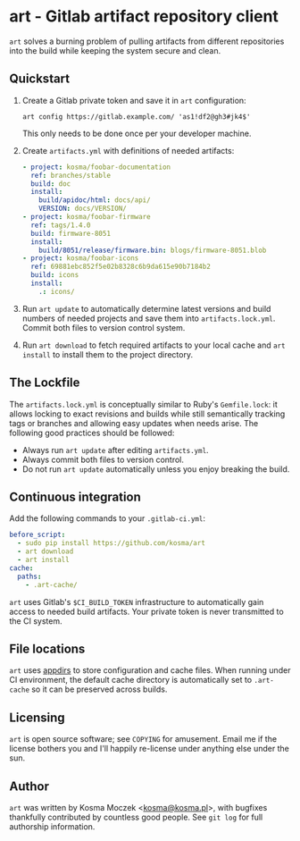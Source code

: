 # art - Gitlab artifact repository client

`art` solves a burning problem of pulling artifacts from different repositories
into the build while keeping the system secure and clean.

## Quickstart

1. Create a Gitlab private token and save it in `art` configuration:

    ```shell
    art config https://gitlab.example.com/ 'as1!df2@gh3#jk4$'
    ```

   This only needs to be done once per your developer machine.

2. Create `artifacts.yml` with definitions of needed artifacts:

    ```yaml
    - project: kosma/foobar-documentation
      ref: branches/stable
      build: doc
      install:
        build/apidoc/html: docs/api/
        VERSION: docs/VERSION/
    - project: kosma/foobar-firmware
      ref: tags/1.4.0
      build: firmware-8051
      install:
        build/8051/release/firmware.bin: blogs/firmware-8051.blob
    - project: kosma/foobar-icons
      ref: 69881ebc852f5e02b8328c6b9da615e90b7184b2
      build: icons
      install:
        .: icons/
    ```

3. Run `art update` to automatically determine latest versions and build numbers
   of needed projects and save them into `artifacts.lock.yml`. Commit both files
   to version control system.

4. Run `art download` to fetch required artifacts to your local cache and
   `art install` to install them to the project directory.

## The Lockfile

The `artifacts.lock.yml` is conceptually similar to Ruby's `Gemfile.lock`: it
allows locking to exact revisions and builds while still semantically tracking
tags or branches and allowing easy updates when needs arise. The following good
practices should be followed:

* Always run `art update` after editing `artifacts.yml`.
* Always commit both files to version control.
* Do not run `art update` automatically unless you enjoy breaking the build.

## Continuous integration

Add the following commands to your `.gitlab-ci.yml`:

```yaml
before_script:
  - sudo pip install https://github.com/kosma/art
  - art download
  - art install
cache:
  paths:
    - .art-cache/
```

`art` uses Gitlab's `$CI_BUILD_TOKEN` infrastructure to automatically gain access
to needed build artifacts. Your private token is never transmitted to the CI system.

## File locations

`art` uses [appdirs](https://github.com/ActiveState/appdirs) to store configuration
and cache files. When running under CI environment, the default cache directory is
automatically set to `.art-cache` so it can be preserved across builds.

## Licensing

`art` is open source software; see ``COPYING`` for amusement. Email me if the
license bothers you and I'll happily re-license under anything else under the sun.

## Author

`art` was written by Kosma Moczek &lt;kosma@kosma.pl&gt;, with bugfixes thankfully
contributed by countless good people. See `git log` for full authorship information.
